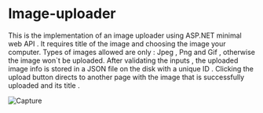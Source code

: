 # Image-uploader
This is the implementation of an image uploader using ASP.NET minimal web API . It requires title of the image and choosing the image 
your computer. Types of images allowed are only : Jpeg , Png and Gif , otherwise the image won`t be uploaded. After validating the inputs , the uploaded image info is stored in a JSON file on the disk with a unique ID . Clicking the upload button directs to another page with the image that is successfully uploaded and its title . 

![Capture](https://github.com/salma-ahmed9/Image-uploader/assets/93517375/5dca02b5-81de-42da-b574-1fdce86326dd)
